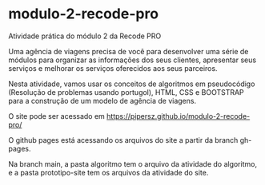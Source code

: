 # modulo-2-recode-pro
Atividade prática do módulo 2 da Recode PRO

Uma agência de viagens precisa de você para desenvolver uma série de módulos para organizar as informações dos seus clientes, apresentar seus serviços e melhorar os serviços oferecidos aos seus parceiros. 

Nesta atividade, vamos usar os conceitos de algoritmos em pseudocódigo (Resolução de problemas usando portugol), HTML, CSS e BOOTSTRAP para a construção de um modelo de agência de viagens.

O site pode ser acessado em https://pipersz.github.io/modulo-2-recode-pro/

O github pages está acessando os arquivos do site a partir da branch gh-pages.

Na branch main, a pasta algoritmo tem o arquivo da atividade do algoritmo, e a pasta prototipo-site tem os arquivos da atividade do site.